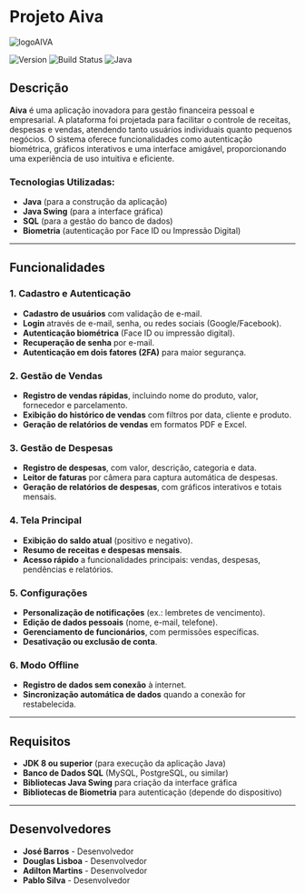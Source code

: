 # Projeto Aiva

![logoAIVA](https://github.com/user-attachments/assets/d1c45be8-a916-4c73-a9c8-83efcb78aee0)

![Version](https://img.shields.io/badge/Version-1.0.0-blue?style=flat-square)
![Build Status](https://img.shields.io/badge/Build-Passing-brightgreen?style=flat-square)
![Java](https://img.shields.io/badge/Language-Java-orange?style=flat-square)


## Descrição

**Aiva** é uma aplicação inovadora para gestão financeira pessoal e empresarial. A plataforma foi projetada para facilitar o controle de receitas, despesas e vendas, atendendo tanto usuários individuais quanto pequenos negócios. O sistema oferece funcionalidades como autenticação biométrica, gráficos interativos e uma interface amigável, proporcionando uma experiência de uso intuitiva e eficiente.

### Tecnologias Utilizadas:
- **Java** (para a construção da aplicação)
- **Java Swing** (para a interface gráfica)
- **SQL** (para a gestão do banco de dados)
- **Biometria** (autenticação por Face ID ou Impressão Digital)

---

## Funcionalidades

### 1. **Cadastro e Autenticação**
- **Cadastro de usuários** com validação de e-mail.
- **Login** através de e-mail, senha, ou redes sociais (Google/Facebook).
- **Autenticação biométrica** (Face ID ou impressão digital).
- **Recuperação de senha** por e-mail.
- **Autenticação em dois fatores (2FA)** para maior segurança.

### 2. **Gestão de Vendas**
- **Registro de vendas rápidas**, incluindo nome do produto, valor, fornecedor e parcelamento.
- **Exibição do histórico de vendas** com filtros por data, cliente e produto.
- **Geração de relatórios de vendas** em formatos PDF e Excel.

### 3. **Gestão de Despesas**
- **Registro de despesas**, com valor, descrição, categoria e data.
- **Leitor de faturas** por câmera para captura automática de despesas.
- **Geração de relatórios de despesas**, com gráficos interativos e totais mensais.

### 4. **Tela Principal**
- **Exibição do saldo atual** (positivo e negativo).
- **Resumo de receitas e despesas mensais**.
- **Acesso rápido** a funcionalidades principais: vendas, despesas, pendências e relatórios.

### 5. **Configurações**
- **Personalização de notificações** (ex.: lembretes de vencimento).
- **Edição de dados pessoais** (nome, e-mail, telefone).
- **Gerenciamento de funcionários**, com permissões específicas.
- **Desativação ou exclusão de conta**.

### 6. **Modo Offline**
- **Registro de dados sem conexão** à internet.
- **Sincronização automática de dados** quando a conexão for restabelecida.

---

## Requisitos

- **JDK 8 ou superior** (para execução da aplicação Java)
- **Banco de Dados SQL** (MySQL, PostgreSQL, ou similar)
- **Bibliotecas Java Swing** para criação da interface gráfica
- **Bibliotecas de Biometria** para autenticação (depende do dispositivo)

---

## Desenvolvedores

- **José Barros** - Desenvolvedor
- **Douglas Lisboa** - Desenvolvedor
- **Adilton Martins** - Desenvolvedor
- **Pablo Silva** - Desenvolvedor 
